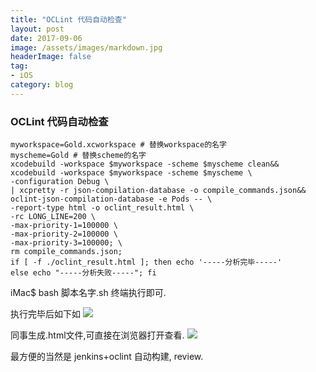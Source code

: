 ```yaml
---
title: "OCLint 代码自动检查"
layout: post
date: 2017-09-06
image: /assets/images/markdown.jpg
headerImage: false
tag:
- iOS
category: blog
---
```


###	OCLint 代码自动检查


	myworkspace=Gold.xcworkspace # 替换workspace的名字
	myscheme=Gold # 替换scheme的名字
	xcodebuild -workspace $myworkspace -scheme $myscheme clean&&
	xcodebuild -workspace $myworkspace -scheme $myscheme \
	-configuration Debug \
	| xcpretty -r json-compilation-database -o compile_commands.json&&
	oclint-json-compilation-database -e Pods -- \
	-report-type html -o oclint_result.html \
	-rc LONG_LINE=200 \
	-max-priority-1=100000 \
	-max-priority-2=100000 \
	-max-priority-3=100000; \
	rm compile_commands.json;
	if [ -f ./oclint_result.html ]; then echo '-----分析完毕-----'
	else echo "-----分析失败-----"; fi
	
	
iMac$ bash 脚本名字.sh 终端执行即可.


执行完毕后如下如
![](https://ws1.sinaimg.cn/large/9e1008a3ly1fj9lf6h3f2j20hy06bjsz.jpg)

同事生成.html文件,可直接在浏览器打开查看.
![](https://ws1.sinaimg.cn/large/9e1008a3ly1fj9lfh5bibj205m07z74j.jpg)

最方便的当然是 jenkins+oclint 自动构建, review.